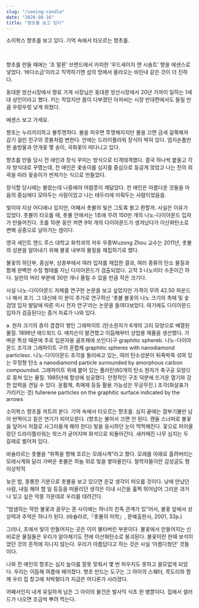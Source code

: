 ```yaml
---
slug: "/seeing-candle"
date: "2020-08-16"
title: "향초를 보고 있다"
---
```


소이왁스 향초를 보고 있다. 기억 속에서 타오르는 향초를.

<br />

향초를 만들 때에는 ‘조 말론’ 브랜드에서 카피한 ‘우드세이지 앤 시솔트’ 향을 에센스로 넣었다. ‘바다소금’이라고 직역하기엔 섬의 땅에서 올라오는 비린내 같은 것이 더 진하다.

동대문 방산시장에서 향료 가게 사장님은 동대문 방산시장에서 20년 가까이 일하는 1세대 상인이라고 했다. 키는 작았지만 몸이 다부졌던 아저씨는 시장 반대편에서도 들릴 만큼 우렁우렁 낮게 외쳤다.

에센스 보고 가세요.

향초는 누리끼리하고 불투명하다. 불을 피우면 투명해지지만 불을 끄면 금세 걸쭉해져 감기 걸린 친구의 콧물처럼 변한다. 안에는 드라이플라워 장식이 박혀 있다. 엄지손톱만한 솔방울과 안개꽃 몇 송이, 국화꽃이 떠다니고 있다.

향초를 만들 당시 전 애인과 장식 꾸미는 방식으로 티격태격했다. 결국 하나씩 붙들고 각자 방식대로 꾸몄는데, 전 애인은 꽃송이를 심지를 중심으로 둥글게 얹었고 나는 잔의 외곽을 따라 꽃송이가 번져가는 식으로 만들었다.

장식할 당시에는 몰랐는데 나중에야 어렴풋이 깨달았다. 전 애인은 아름다운 것들을 마음의 중심에다 모아두는 사람이었고 나는 테두리에 미뤄두는 사람이었음을.

빛이야 지상 어디에나 있지만, 어째서 촛불의 빛은 그토록 붉고 환할까. 사실은 이유가 있었다. 촛불이 타오를 때, 촛불 안에서는 1초에 무려 150만 개의 나노-다이아몬드 입자가 만들어진다. 초를 10분 동안 켜면 9억 개의 다이아몬드가 생겨났다가 이산화탄소로 변해 공중으로 날아가는 셈이다.

영국 세인트 앤드 루스 대학교 화학과의 저우 우종Wuzong Zhou 교수는 2011년, 촛불의 성분을 알아내기 위해 불꽃 내부의 물질을 채집하기로 했다.

불꽃의 하단부, 중심부, 상층부에서 여러 입자를 채집한 결과, 여러 종류의 탄소 물질과 함께 완벽한 수정 형태를 지닌 다이아몬드가 검출되었다. 고작 3 나노미터 수준이긴 하다. 실핀의 머리 부분에 30만 개나 올릴 수 있을 만큼 작은 크기다.



사실 나노-다이아몬드 자체를 연구한 논문을 보고 싶었지만 가격이 무려 42.50 파운드나 해서 포기. 그 대신에 이 분이 추가로 연구하신 '촛불 불꽃의 나노 크기의 촉매 및 숯검댕 입자 발달에 따른 미시 전자 연구’라는 논문을 들여다보았다. 여기에도 다이아몬드 입자가 검출된다는 증거 자료가 나와 있다.

a.	원자 크기의 층이 겹겹이 쌓인 그래파이트 (탄소원자가 6개의 고리 모양으로 배열된 물질. 1896년 애드워드 G. 애치슨이 발견했고 이듬해부터 상업용 제품을 생산했다. 가벼운 특성 때문에 주로 입문자용 골프채에 쓰인다)구 graphitic sphereb.	나노-다이아몬드 조각과 그래파이트 구의 혼합체 graphitic spheres with nanodiamond particlesc.	나노-다이아몬드 조각을 둘러싸고 있는, 여러 탄소성분이 뒤죽박죽 섞여 있는 무정형 탄소 a nanodiamond particle surrounded by amorphous carbon compoundsd.	그래파이트 위에 붙어 있는 풀러린(60개의 탄소 원자가 축구공 모양으로 뭉쳐 있는 물질. 1985년에 합성에 성공했다. 안정적인 구조 덕분에 뜨거운 열기와 강한 압력을 견딜 수 있다. 윤활제, 촉매제 등등 활용 가능성은 무궁무진.) 조각(화살표가 가리키는 것) fullerene particles on the graphitic surface indicated by the arrows

소이왁스 향초를 꺼트려 본다. 기억 속에서 타오르는 향초를. 심지 끝에는 깜부기불만 남아 반짝이고 짙은 연기가 피어오른다. (향초는 불어서 끄면 안 된다. 캔들 스너퍼로 불꽃을 덮어서 저절로 사그라들게 해야 한다) 빛을 응시하던 눈이 먹먹해진다. 꽃으로 피어올랐던 드라이플라워는 왁스가 굳어지며 화석으로 되돌아간다. 새카매진 나무 심지는 두 갈래로 벌어져 있다.

바슐라르는 촛불을 “위쪽을 향해 흐르는 모래시계”라고 했다. 모래를 아래로 흘려버리는 모래시계와 달리 가벼운 촛불은 하늘 위로 빛을 쌓아올린다. 철학자들이란 감성글도 형이상학적

늦은 밤, 몽롱한 기분으로 촛불을 보고 있으면 온갖 생각이 떠오를 것이다. 낮에 만났던 사람, 내일 해야 할 일 등등을 떠올리던 생각은 이내 시간을 훌쩍 뛰어넘어 그리운 과거나 잊고 싶은 악몽 가운데로 우리를 데려간다.

“밤샘하는 약한 불꽃과 꿈꾸는 혼 사이에는 하나의 친족 관계가 있”어서, 불꽃 앞에서 상상력과 추억은 하나가 된다. (바슐라르,『촛불의 미학』, 문예출판사, 2001, 33p.)

그러나, 초에서 빛이 만들어지는 곳은 이미 불타버린 부분이다. 불꽃에서 만들어지는 신비로운 물질들은 우리가 알아채기도 전에 이산화탄소로 붕괴된다. 불꽃이란 한때 보석이었던 것의 흔적에 지나지 않는다. 우리가 아름답다고 하는 것은 사실 ‘아름다웠던’ 것들이다.

나와 전 애인의 향초는 심지 높이를 잘못 맞춰서 몇 번 피우지도 못하고 쓸모없게 되었다. 우리는 이듬해 여름에 헤어졌다. 향초 만드는 도구는 그 아이의 스웨터, 목도리와 함께 우리 집 창고에 처박혔다가 지금은 어디론가 사라졌다.

어째서인지 내게 유일하게 남은 그 아이의 물건은 발사믹 식초 한 병뿐이다. 집에서 샐러드가 나오면 조금씩 뿌려 먹는다.